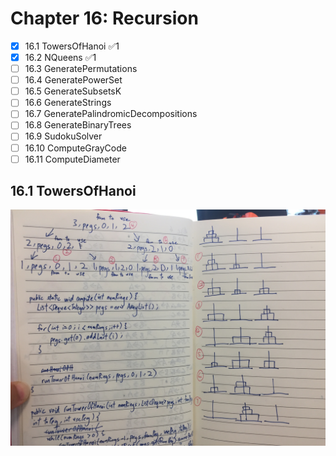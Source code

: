 # Chapter 16: Recursion

- [x] 16.1 TowersOfHanoi ✅1
- [x] 16.2 NQueens ✅1
- [ ] 16.3 GeneratePermutations
- [ ] 16.4 GeneratePowerSet
- [ ] 16.5 GenerateSubsetsK
- [ ] 16.6 GenerateStrings
- [ ] 16.7 GeneratePalindromicDecompositions
- [ ] 16.8 GenerateBinaryTrees
- [ ] 16.9 SudokuSolver
- [ ] 16.10 ComputeGrayCode
- [ ] 16.11 ComputeDiameter

## 16.1 TowersOfHanoi

![Tower of Hanoi](16.1.JPG)
